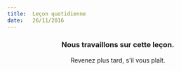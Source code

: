 ```yaml
---
title:  Leçon quotidienne
date:   26/11/2016
---
```


### <center>Nous travaillons sur cette leçon.</center>
<center>Revenez plus tard, s'il vous plaît.</center>